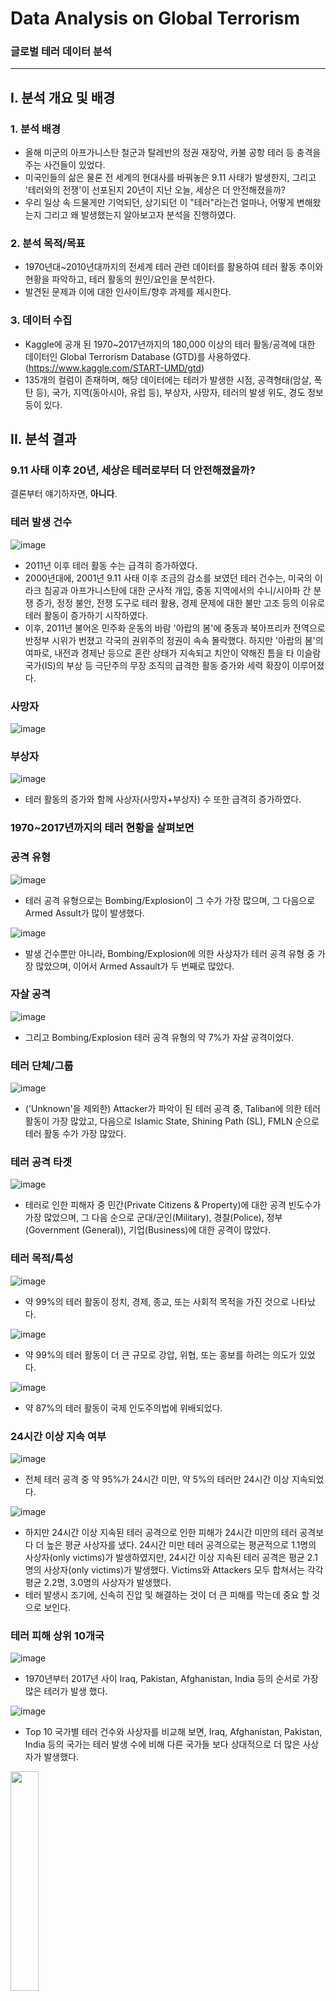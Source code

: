 # Data Analysis on Global Terrorism

### 글로벌 테러 데이터 분석

---

## I. 분석 개요 및 배경

### 1. 분석 배경

* 올해 미군의 아프가니스탄 철군과 탈레반의 정권 재장악, 카불 공항 테러 등 충격을 주는 사건들이 있었다.
* 미국인들의 삶은 물론 전 세계의 현대사를 바꿔놓은 9.11 사태가 발생한지, 그리고 '테러와의 전쟁'이 선포된지 20년이 지난 오늘, 세상은 더 안전해졌을까?
* 우리 일상 속 드물게만 기억되던, 상기되던 이 "테러"라는건 얼마나, 어떻게 변해왔는지 그리고 왜 발생했는지 알아보고자 분석을 진행하였다.

### 2. 분석 목적/목표

* 1970년대~2010년대까지의 전세계 테러 관련 데이터를 활용하여 테러 활동 추이와 현황을 파악하고, 테러 활동의 원인/요인을 분석한다.
* 발견된 문제과 이에 대한 인사이트/향후 과제를 제시한다.

### 3. 데이터 수집
* Kaggle에 공개 된 1970~2017년까지의 180,000 이상의 테러 활동/공격에 대한 데이터인 Global Terrorism Database (GTD)를 사용하였다.(https://www.kaggle.com/START-UMD/gtd)
* 135개의 컬럼이 존재하며, 해당 데이터에는 테러가 발생한 시점, 공격형태(암살, 폭탄 등), 국가, 지역(동아시아, 유럽 등), 부상자, 사망자, 테러의 발생 위도, 경도 정보 등이 있다.

## II. 분석 결과

### 9.11 사태 이후 20년, 세상은 테러로부터 더 안전해졌을까?

결론부터 얘기하자면, **아니다**.

### 테러 발생 건수

![image](https://user-images.githubusercontent.com/38115693/142788747-7925ff6f-70ec-4de0-97cb-dd6f2ec1a0cd.png)

- 2011년 이후 테러 활동 수는 급격히 증가하였다.
- 2000년대에, 2001년 9.11 사태 이후 조금의 감소를 보였던 테러 건수는, 미국의 이라크 침공과 아프가니스탄에 대한 군사적 개입, 중동 지역에서의 수니/시아파 간 분쟁 증가, 정정 불안, 전쟁 도구로 테러 활용, 경제 문제에 대한 불만 고조 등의 이유로 테러 활동이 증가하기 시작하였다.
- 이후, 2011년 불어온 민주화 운동의 바람 '아랍의 봄'에 중동과 북아프리카 전역으로 반정부 시위가 번졌고 각국의 권위주의 정권이 속속 몰락했다. 하지만 '아랍의 봄'의 여파로, 내전과 경제난 등으로 혼란 상태가 지속되고 치안이 약해진 틈을 타 이슬람국가(IS)의 부상 등 극단주의 무장 조직의 급격한 활동 증가와 세력 확장이 이루어졌다.

### 사망자

![image](https://user-images.githubusercontent.com/38115693/142792218-c23f9e05-6df4-4593-9f4c-6bb3e4940d97.png)

### 부상자

![image](https://user-images.githubusercontent.com/38115693/142792080-e6ea90be-a5dd-4859-aa6a-5ebaa9da2632.png)

- 테러 활동의 증가와 함께 사상자(사망자+부상자) 수 또한 급격히 증가하였다.

### 1970~2017년까지의 테러 현황을 살펴보면

### 공격 유형

![image](https://user-images.githubusercontent.com/38115693/142797166-2c96e95a-9c74-42cd-8ae3-3a4482d8ce46.png)

- 테러 공격 유형으로는 Bombing/Explosion이 그 수가 가장 많으며, 그 다음으로 Armed Assult가 많이 발생했다.

![image](https://user-images.githubusercontent.com/38115693/142797471-0fb3dcf8-bbc3-4b46-ac7e-8d9860e9ea52.png)

- 발생 건수뿐만 아니라, Bombing/Explosion에 의한 사상자가 테러 공격 유형 중 가장 많았으며, 이어서 Armed Assault가 두 번째로 많았다.

### 자살 공격

![image](https://user-images.githubusercontent.com/38115693/142800984-5fadbfeb-f210-48ab-9fcb-1ee4d66afe95.png)

- 그리고 Bombing/Explosion 테러 공격 유형의 약 7%가 자살 공격이었다.

### 테러 단체/그룹

![image](https://user-images.githubusercontent.com/38115693/142801093-b0960439-3da4-4183-8cc2-d59f4638e607.png)

- ('Unknown'을 제외한) Attacker가 파악이 된 테러 공격 중, Taliban에 의한 테러 활동이 가장 많았고, 다음으로 Islamic State, Shining Path (SL), FMLN 순으로 테러 활동 수가 가장 많았다.

### 테러 공격 타겟

![image](https://user-images.githubusercontent.com/38115693/142801209-59962c2a-889b-47c1-b4a3-c931e9fca303.png)

- 테러로 인한 피해자 중 민간(Private Citizens & Property)에 대한 공격 빈도수가 가장 많았으며, 그 다음 순으로 군대/군인(Military), 경찰(Police), 정부(Government (General)), 기업(Business)에 대한 공격이 많았다.

### 테러 목적/특성

![image](https://user-images.githubusercontent.com/38115693/142801816-5d5ccf98-14b3-43cb-b647-c66c07a1e3e2.png)

- 약 99%의 테러 활동이 정치, 경제, 종교, 또는 사회적 목적을 가진 것으로 나타났다.

![image](https://user-images.githubusercontent.com/38115693/142801833-dce37e90-7b5c-46ba-a047-fbf36b8c8724.png)

- 약 99%의 테러 활동이 더 큰 규모로 강압, 위협, 또는 홍보를 하려는 의도가 있었다.

![image](https://user-images.githubusercontent.com/38115693/142801873-bcc8a1de-eeeb-41de-a187-bb0c3c0ed548.png)

- 약 87%의 테러 활동이 국제 인도주의법에 위배되었다.

### 24시간 이상 지속 여부 

![image](https://user-images.githubusercontent.com/38115693/142802236-33307b8d-46e3-4847-adc6-2e77567a4529.png)

- 전체 테러 공격 중 약 95%가 24시간 미만, 약 5%의 테러만 24시간 이상 지속되었다.

![image](https://user-images.githubusercontent.com/38115693/142802273-4bb3d10c-36e4-4352-8a51-50b3c36acd15.png)

- 하지만 24시간 이상 지속된 테러 공격으로 인한 피해가 24시간 미만의 테러 공격보다 더 높은 평균 사상자를 냈다. 24시간 미만 테러 공격으로는 평균적으로 1.1명의 사상자(only victims)가 발생하였지만, 24시간 이상 지속된 테러 공격은 평균 2.1명의 사상자(only victims)가 발생했다. Victims와 Attackers 모두 합쳐서는 각각 평균 2.2명, 3.0명의 사상자가 발생했다.
- 테러 발생시 조기에, 신속히 진압 및 해결하는 것이 더 큰 피해를 막는데 중요 할 것으로 보인다.

### 테러 피해 상위 10개국

![image](https://user-images.githubusercontent.com/38115693/142802369-22d24bd8-6304-4c58-ae5d-c0b5038c6493.png)

- 1970년부터 2017년 사이 Iraq, Pakistan, Afghanistan, India 등의 순서로 가장 많은 테러가 발생 했다.

![image](https://user-images.githubusercontent.com/38115693/142802434-3a7edb9e-631c-4f19-8400-c79db839ae9d.png)

- Top 10 국가별 테러 건수와 사상자를 비교해 보면, Iraq, Afghanistan, Pakistan, India 등의 국가는 테러 발생 수에 비해 다른 국가들 보다 상대적으로 더 많은 사상자가 발생했다.

<img src="https://user-images.githubusercontent.com/38115693/142802702-359000a4-98d4-49b9-a150-f3dc905dddd6.png" width="30%">

- 10개 국가의 상위 공격 유형을 살펴보니, Iraq, Pakistan, Afghanistan, India의 Bombing/Explosion과 Armed Assault가 가장 큰 빈도수를 차지한다.

![image](https://user-images.githubusercontent.com/38115693/142802981-30b18126-740a-474f-b500-cde229e48431.png)

- 이는 위에서 언급했던, Bombing/Explosion과 Armed Assault로 인한 사상자 수가 다른 공격 유형에 비해 큰 것과 관계가 있는 것으로 생각된다.
- 위 4개 국가에선 큰 사상자를 만드는 Bombing/Explosion과 Armed Assault 발생 건수와 비율이 높다. 이 때문에, 4개 국가에선 테러 건수 대비 더 많은 사상자가 발생한 것 같다.

### 지역

![image](https://user-images.githubusercontent.com/38115693/142803108-06c0b0f5-2a43-4dad-814e-35a1c8b3ed0e.png)

- 지역별로 보면, Middle East & North Africa, South Asia, South America, Sub-Saharan Africa, Western Europe에서 가장 많은 테러가 발생했다.

![image](https://user-images.githubusercontent.com/38115693/142803144-b2487ba0-6d2a-47e2-a206-4a01cb4c28a2.png)

- 테러가 가장 많이 발생한 두 지역 MENA와 SA에서의 테러로인한 사상자 피해도 가장 크다.

![image](https://user-images.githubusercontent.com/38115693/142803310-fb13657d-aae2-459e-a196-3410ca1c8508.png)

- 위 두 지역에서 가장 많이 사용된 테러 공격 또한 Bombing/Explosion과 Armed Assault이다.

### 이제 연도별 및 10년 기간별로 나누어 테러 추이/경향를 살펴보면

### 10년 기간별 테러 발생 건수

![image](https://user-images.githubusercontent.com/38115693/142804121-42b06ae0-fec3-4394-a3cc-93974fa97c70.png)

### 10년 기간별 지역 변화

![image](https://user-images.githubusercontent.com/38115693/142804518-1d5fd4eb-426e-425c-8cb6-8df462472311.png)

- 1970년대 주로 서유럽에서 발생한 테러는 1980년대에는 라틴 아메리카, 1990년대 이후 중동·북아프리카·남아시아에서 주로 발생하였다.
- 특히, 2010년대에 중동·북아프리카·남아시아에서의 테러 발생 건수는 급격히 증가하였으며, 두 지역 외에도 사하라 사막 이남 아프리카 지역(Sub-Saharan Africa)과 동남아시아(Southeast Asia)에서도 크게 증가하였다.

![image](https://user-images.githubusercontent.com/38115693/142804548-37f9b645-6694-47be-8b43-a0024fcc3fe0.png)

### 10년 기간별 테러 조직 변화

![image](https://user-images.githubusercontent.com/38115693/142804931-137c60fb-65ca-4a7b-a367-0c759504a672.png)

- 2010년대에 테러/무장 단체 Taliban, Islamic State(ISIS), Al-Shabaab, Boko Haram에 의한 테러 활동 건수가 급격히 증가하였다.

![image](https://user-images.githubusercontent.com/38115693/142805555-079265b3-8033-44c4-b759-5f3964d4f8ca.png)

- 2000년대 초 이후 미국의 아프가니스탄 군사적 개입을 계기로 Taliban의 테러 활동이 증가하기 시작한 것으로 보이며, 2011년 이후 Taliban과 새롭게 등장한 ISIS의 테러 활동이 급격히 증가한 것을 볼 수 있다.

### 연도별 MENA, SA, Sub-Saharan Africa 지역에 대한 주요 테러 조직의 활동 변화

#### Middle East & North Africa 지역

![image](https://user-images.githubusercontent.com/38115693/142805984-5083f2d8-58bd-4a9a-be0a-7d4a2fa345aa.png)

#### South Asia 지역

![image](https://user-images.githubusercontent.com/38115693/142806029-d096bf9c-70e9-423a-a856-eaa502dd5dbe.png)

#### Sub-Saharan Africa 지역

![image](https://user-images.githubusercontent.com/38115693/142806068-2698c7cc-51a7-4475-a987-c2f5f3909082.png)

- 2011년 이후 South Asia 지역에선 Taliban이, Middle East & North Africa 지역에선 새롭게 등장한 ISIS(ISIL)가, Sub-Saharan Africa 지역에선 Al-Shabaab, Boko Haram 등의 조직들의 세력 확장과 활발한 테러 활동으로 테러 발생 건수가 급증 하였다.

### 연도별 테러 공격 유형 변화 

#### 공격 유형별

![image](https://user-images.githubusercontent.com/38115693/142806269-f23452ba-0b22-483e-b9c5-d7a06f02c46a.png)

- 테러 발생 건수 증가와 함께, Bombing/Explosion과 Armed Assault의 테러 사용 건수 또한 2011년 이후 급격히 증가하였다.

#### 자살 공격

![image](https://user-images.githubusercontent.com/38115693/142806345-3f7de4f5-ab67-44b0-8025-444942efaac7.png)

- 전체 테러 중 자살 공격의 비중이 크지는 않다.

![image](https://user-images.githubusercontent.com/38115693/142806478-f2093f3c-eb5d-45de-b794-0ffabfd9e1f0.png)

- 하지만 명백하게, 자살 공격이 행해지는 빈도수는 과거에 비해 급격히 증가하였다.

### 연도별 테러 공격 타겟/피해 대상 변화

![image](https://user-images.githubusercontent.com/38115693/142806602-464e65a3-cf5a-4eed-8ce8-db01d15bbab2.png)

- 군인(Military), 경찰(Police) 그리고 정부기관(Government) 등이 많은 테러의 타겟(target/victim)이 되어 왔지만, 결국 가장 많은 피해를 입은건 바로 민간인(Private Citizens & Property)이다.

## III. 요약

2000년대 중반부터 증가하기 시작한 테러 활동은, 2011년 아랍의 봄을 기점으로 급격히 증가하였다. 평화와 안정에 대한 기대는 사라졌고, 기존의 테러 조직과 새롭게 등장한 테러 단체는 더욱 활발히 활동하며 세력을 키웠다. 테러 공격의 증가와 폭발물/폭탄 사용의 증가로 사상자 수 또한 급격히 증가하였다.

더욱이, 중동과 남아시아의 문제라고만 여겨졌던 "테러"는 어느새 사하라 이남 아프리카와 동남아시아로까지 확대되었다.

테러 활동 및 세력의 확대는 국제 테러단체들의 물리적인 이동의 영향도 있지만, 인터넷/디지털 상에서 테러단체들의 선동에 현혹되어 급진의식화 되거나 아랍과 무슬림에 대한 편견과 차별로 무슬림 이주민들이 폭력적 극단주의자가 되어버리는 '외로운 늑대(Lone Wolf)' 그리고 이로 인한 '자생 테러'의 발생은 전 세계적인 위협으로 떠올랐다. 

이번 데이터를 근거로 'Counter terrorism'을 위해 국제사회가 해야하는 것은 무엇인지 생각해 보았다.
1. 첫째, 불법적인 무기, 화학물 그리고 자금 거래에 대한 국제적인 모니터링 시스템을 구축해야 하며, 지속적이고 적극적인 모니터링과 대응으로 사전 예방(prevention)이 되어야 한다.
2. 둘째, 테러의 확산을 방지하기 위해 국민들에 대한 국가적인 교육과 관심 및 지원이 필요하다. 청년들과 무슬림 이주민 2-3세 자녀들이 극단적 폭력주의에 현혹되지 않고 자생적 테러리스트가 되지 않기 위해선, 그들에 대한 관심과 지원이 필요하며, 또한 무슬림에 대한 편견과 차별이 사라지도록 이를 위한 교육이나 프로그램이 필요하다. 그리고 SNS 등 플랫폼 기업들의 디지털/온라인 상에서의 혐오표현(hate speech)이나 폭력적 극단주의(violent extremism) 컨텐츠를 삭제하는 등 적극적인 모니터링과 대응도 필요하다.
